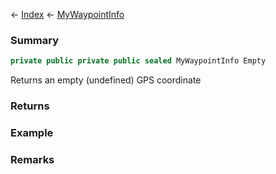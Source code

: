 ← [Index](Api-Index) ← [MyWaypointInfo](Sandbox.ModAPI.Ingame.MyWaypointInfo)

### Summary

```csharp
private public private public sealed MyWaypointInfo Empty
```

Returns an empty (undefined) GPS coordinate

### Returns

### Example

### Remarks

